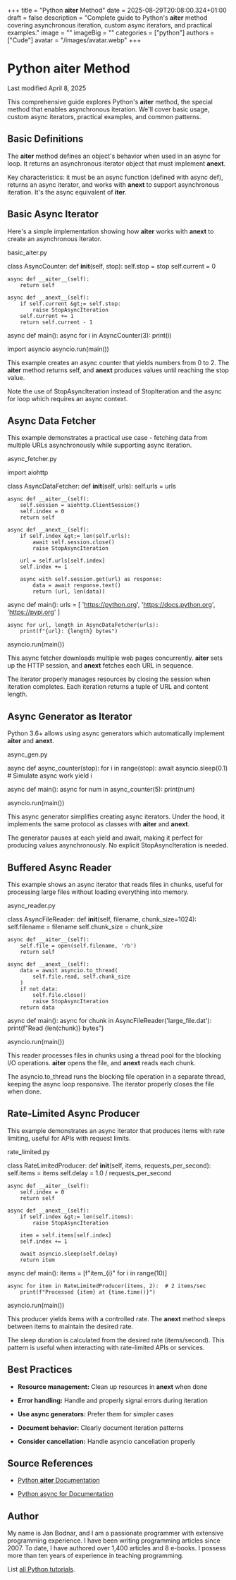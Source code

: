 +++
title = "Python __aiter__ Method"
date = 2025-08-29T20:08:00.324+01:00
draft = false
description = "Complete guide to Python's __aiter__ method covering asynchronous iteration, custom async iterators, and practical examples."
image = ""
imageBig = ""
categories = ["python"]
authors = ["Cude"]
avatar = "/images/avatar.webp"
+++

# Python __aiter__ Method

Last modified April 8, 2025

This comprehensive guide explores Python's __aiter__ method, the
special method that enables asynchronous iteration. We'll cover basic usage,
custom async iterators, practical examples, and common patterns.

## Basic Definitions

The __aiter__ method defines an object's behavior when used in an
async for loop. It returns an asynchronous iterator object that
must implement __anext__.

Key characteristics: it must be an async function (defined with async def),
returns an async iterator, and works with __anext__ to support
asynchronous iteration. It's the async equivalent of __iter__.

## Basic Async Iterator

Here's a simple implementation showing how __aiter__ works with
__anext__ to create an asynchronous iterator.

basic_aiter.py
  

class AsyncCounter:
    def __init__(self, stop):
        self.stop = stop
        self.current = 0
    
    async def __aiter__(self):
        return self
    
    async def __anext__(self):
        if self.current &gt;= self.stop:
            raise StopAsyncIteration
        self.current += 1
        return self.current - 1

async def main():
    async for i in AsyncCounter(3):
        print(i)

import asyncio
asyncio.run(main())

This example creates an async counter that yields numbers from 0 to 2. The
__aiter__ method returns self, and __anext__ produces
values until reaching the stop value.

Note the use of StopAsyncIteration instead of StopIteration
and the async for loop which requires an async context.

## Async Data Fetcher

This example demonstrates a practical use case - fetching data from multiple URLs
asynchronously while supporting async iteration.

async_fetcher.py
  

import aiohttp

class AsyncDataFetcher:
    def __init__(self, urls):
        self.urls = urls
    
    async def __aiter__(self):
        self.session = aiohttp.ClientSession()
        self.index = 0
        return self
    
    async def __anext__(self):
        if self.index &gt;= len(self.urls):
            await self.session.close()
            raise StopAsyncIteration
        
        url = self.urls[self.index]
        self.index += 1
        
        async with self.session.get(url) as response:
            data = await response.text()
            return (url, len(data))

async def main():
    urls = [
        'https://python.org',
        'https://docs.python.org',
        'https://pypi.org'
    ]
    
    async for url, length in AsyncDataFetcher(urls):
        print(f"{url}: {length} bytes")

asyncio.run(main())

This async fetcher downloads multiple web pages concurrently. __aiter__
sets up the HTTP session, and __anext__ fetches each URL in sequence.

The iterator properly manages resources by closing the session when iteration
completes. Each iteration returns a tuple of URL and content length.

## Async Generator as Iterator

Python 3.6+ allows using async generators which automatically implement
__aiter__ and __anext__.

async_gen.py
  

async def async_counter(stop):
    for i in range(stop):
        await asyncio.sleep(0.1)  # Simulate async work
        yield i

async def main():
    async for num in async_counter(5):
        print(num)

asyncio.run(main())

This async generator simplifies creating async iterators. Under the hood, it
implements the same protocol as classes with __aiter__ and
__anext__.

The generator pauses at each yield and await, making
it perfect for producing values asynchronously. No explicit StopAsyncIteration
is needed.

## Buffered Async Reader

This example shows an async iterator that reads files in chunks, useful for
processing large files without loading everything into memory.

async_reader.py
  

class AsyncFileReader:
    def __init__(self, filename, chunk_size=1024):
        self.filename = filename
        self.chunk_size = chunk_size
    
    async def __aiter__(self):
        self.file = open(self.filename, 'rb')
        return self
    
    async def __anext__(self):
        data = await asyncio.to_thread(
            self.file.read, self.chunk_size
        )
        if not data:
            self.file.close()
            raise StopAsyncIteration
        return data

async def main():
    async for chunk in AsyncFileReader('large_file.dat'):
        print(f"Read {len(chunk)} bytes")

asyncio.run(main())

This reader processes files in chunks using a thread pool for the blocking I/O
operations. __aiter__ opens the file, and __anext__
reads each chunk.

The asyncio.to_thread runs the blocking file operation in a separate
thread, keeping the async loop responsive. The iterator properly closes the file
when done.

## Rate-Limited Async Producer

This example demonstrates an async iterator that produces items with rate limiting,
useful for APIs with request limits.

rate_limited.py
  

class RateLimitedProducer:
    def __init__(self, items, requests_per_second):
        self.items = items
        self.delay = 1.0 / requests_per_second
    
    async def __aiter__(self):
        self.index = 0
        return self
    
    async def __anext__(self):
        if self.index &gt;= len(self.items):
            raise StopAsyncIteration
        
        item = self.items[self.index]
        self.index += 1
        
        await asyncio.sleep(self.delay)
        return item

async def main():
    items = [f"item_{i}" for i in range(10)]
    
    async for item in RateLimitedProducer(items, 2):  # 2 items/sec
        print(f"Processed {item} at {time.time()}")

asyncio.run(main())

This producer yields items with a controlled rate. The __anext__
method sleeps between items to maintain the desired rate.

The sleep duration is calculated from the desired rate (items/second). This
pattern is useful when interacting with rate-limited APIs or services.

## Best Practices

- **Resource management:** Clean up resources in __anext__ when done

- **Error handling:** Handle and properly signal errors during iteration

- **Use async generators:** Prefer them for simpler cases

- **Document behavior:** Clearly document iteration patterns

- **Consider cancellation:** Handle asyncio cancellation properly

## Source References

- [Python __aiter__ Documentation](https://docs.python.org/3/reference/datamodel.html#object.__aiter__)

- [Python async for Documentation](https://docs.python.org/3/reference/compound_stmts.html#async-for)

## Author

My name is Jan Bodnar, and I am a passionate programmer with extensive
programming experience. I have been writing programming articles since 2007.
To date, I have authored over 1,400 articles and 8 e-books. I possess more
than ten years of experience in teaching programming.

List [all Python tutorials](/python/).